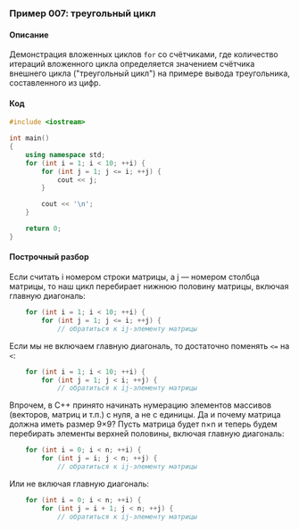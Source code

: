 ### Пример 007: треугольный цикл

#### Описание

Демонстрация вложенных циклов `for` со счётчиками, где количество итераций вложенного цикла определяется значением счётчика внешнего цикла ("треугольный цикл") на примере вывода треугольника, составленного из цифр.

#### Код

```cpp
#include <iostream>

int main()
{
    using namespace std;
    for (int i = 1; i < 10; ++i) {
        for (int j = 1; j <= i; ++j) {
            cout << j;
        }

        cout << '\n';
    }

    return 0;
}
```

#### Построчный разбор

Если считать i номером строки матрицы, а j — номером столбца матрицы, то наш цикл перебирает нижнюю половину матрицы, включая главную диагональ:

```cpp
    for (int i = 1; i < 10; ++i) {
        for (int j = 1; j <= i; ++j) {
            // обратиться к ij-элементу матрицы
```

Если мы не включаем главную диагональ, то достаточно поменять `<=` на `<`:

```cpp
    for (int i = 1; i < 10; ++i) {
        for (int j = 1; j < i; ++j) {
            // обратиться к ij-элементу матрицы
```

Впрочем, в C++ принято начинать нумерацию элементов массивов (векторов, матриц и т.п.) с нуля, а не с единицы. Да и почему матрица должна иметь размер 9×9? Пусть матрица будет n×n и теперь будем перебирать элементы верхней половины, включая главную диагональ:

```cpp
    for (int i = 0; i < n; ++i) {
        for (int j = i; j < n; ++j) {
            // обратиться к ij-элементу матрицы
```

Или не включая главную диагональ:

```cpp
    for (int i = 0; i < n; ++i) {
        for (int j = i + 1; j < n; ++j) {
            // обратиться к ij-элементу матрицы
```
